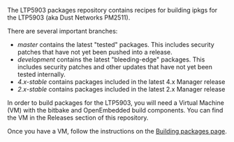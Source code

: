 The LTP5903 packages repository contains recipes for building ipkgs for the
LTP5903 (aka Dust Networks PM2511).

There are several important branches:
- *master* contains the latest "tested" packages. This includes security patches that have not yet been pushed into a release.
- *development* contains the latest "bleeding-edge" packages. This includes security patches and other updates that have not yet been tested internally. 
- *4.x-stable* contains packages included in the latest 4.x Manager release
- *2.x-stable* contains packages included in the latest 2.x Manager release

In order to build packages for the LTP5903, you will need a Virtual Machine
(VM) with the bitbake and OpenEmbedded build components. You can find the VM in the 
Releases section of this repository.

Once you have a VM, follow the instructions on the [Building packages
page](https://github.com/dustcloud/ltp5903-packages/wiki/Building-packages).
